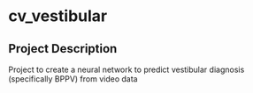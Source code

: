 # cv_vestibular



## Project Description

Project to create a neural network to predict vestibular diagnosis (specifically BPPV) from video data
